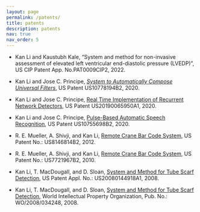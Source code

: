 ```yaml
---
layout: page
permalink: /patents/
title: patents
description: patents
nav: true
nav_order: 5
---
```


* Kan Li and Kaustubh Kale, “System and method for non-invasive assessment of elevated left ventricular end-diastolic pressure (LVEDP)”, US CIP Patent App. No.PAT0009CIP2, 2022.

* Kan Li and Jose C. Principe, *[System to Automatically Compose Universal Filters](https://patents.google.com/patent/US10778194B2)*, US Patent US10778194B2, 2020.

* Kan Li and Jose C. Principe, [Real Time Implementation of Recurrent Network Detectors](https://patents.google.com/patent/US20190065950A1), US Patent US20190065950A1, 2020.

* Kan Li and Jose C. Principe, [Pulse-Based Automatic Speech Recognition](https://patents.google.com/patent/US10755698B2), US Patent US10755698B2, 2020.

* R. E. Mueller, A. Shivji, and Kan Li, [Remote Crane Bar Code System](https://patents.google.com/patent/US8146814B2), US Patent No.: US8146814B2, 2012.

* R. E. Mueller, A. Shivji, and Kan Li, [Remote Crane Bar Code System](https://patents.google.com/patent/US7721967B2), US Patent No.: US7721967B2, 2010.

* Kan Li, T. MacDougall, and D. Sloan, [System and Method for Tube Scarf Detection](https://patents.google.com/patent/US20080144918A1), US Patent Appl. No.:  US20080144918A1, 2008.

* Kan Li, T. MacDougall, and D. Sloan, [System and Method for Tube Scarf Detection](https://patentscope.wipo.int/search/en/detail.jsf?docId=WO2008034248), World Intellectual Property Organization, Pub. No.:  WO/2008/034248, 2008.
